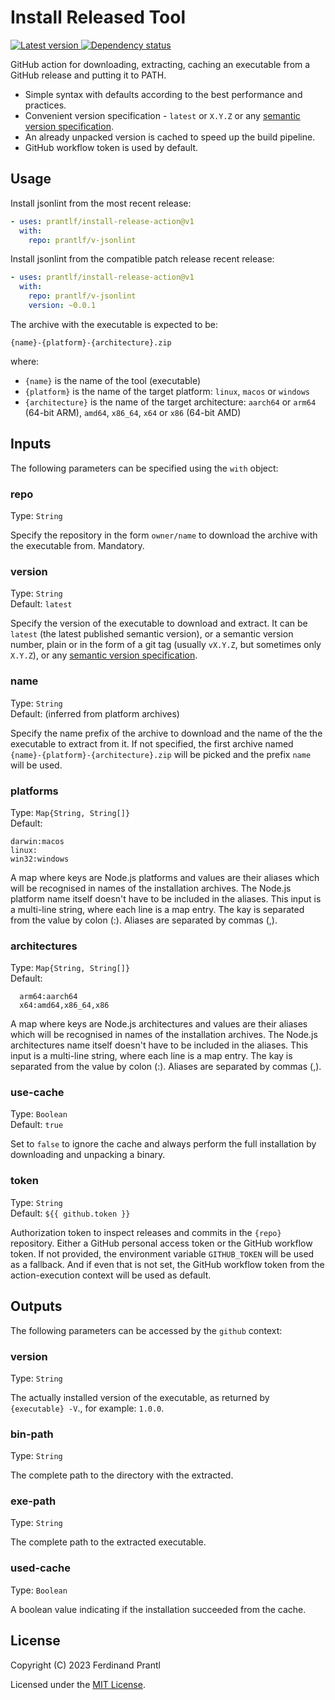 # Install Released Tool

[![Latest version](https://img.shields.io/npm/v/install-release-action) ![Dependency status](https://img.shields.io/librariesio/release/npm/install-release-action)](https://www.npmjs.com/package/install-release-action)

GitHub action for downloading, extracting, caching an executable from a GitHub release and putting it to PATH.

* Simple syntax with defaults according to the best performance and practices.
* Convenient version specification - `latest` or `X.Y.Z` or any [semantic version specification].
* An already unpacked version is cached to speed up the build pipeline.
* GitHub workflow token is used by default.

## Usage

Install jsonlint from the most recent release:

```yml
- uses: prantlf/install-release-action@v1
  with:
    repo: prantlf/v-jsonlint
```

Install jsonlint from the compatible patch release recent release:

```yml
- uses: prantlf/install-release-action@v1
  with:
    repo: prantlf/v-jsonlint
    version: ~0.0.1
```

The archive with the executable is expected to be:

    {name}-{platform}-{architecture}.zip

where:

* `{name}` is the name of the tool (executable)
* `{platform}` is the name of the target platform: `linux`, `macos` or `windows`
* `{architecture}` is the name of the target architecture: `aarch64` or `arm64` (64-bit ARM), `amd64`, `x86_64`, `x64` or `x86` (64-bit AMD)

## Inputs

The following parameters can be specified using the `with` object:

### repo

Type: `String`<br>

Specify the repository in the form `owner/name` to download the archive with the executable from. Mandatory.

### version

Type: `String`<br>
Default: `latest`

Specify the version of the executable to download and extract. It can be `latest` (the latest published semantic version), or a semantic version number, plain or in the form of a git tag (usually `vX.Y.Z`, but sometimes only `X.Y.Z`), or any [semantic version specification].

### name

Type: `String`<br>
Default: (inferred from platform archives)

Specify the name prefix of the archive to download and the name of the the executable to extract from it. If not specified, the first archive named `{name}-{platform}-{architecture}.zip` will be picked and the prefix `name` will be used.

### platforms

Type: `Map{String, String[]}`<br>
Default:

    darwin:macos
    linux:
    win32:windows

A map where keys are Node.js platforms and values are their aliases which will be recognised in names of the installation archives. The Node.js platform name itself doesn't have to be included in the aliases. This input is a multi-line string, where each line is a map entry. The kay is separated from the value by colon (:). Aliases are separated by commas (,).

### architectures

Type: `Map{String, String[]}`<br>
Default:

      arm64:aarch64
      x64:amd64,x86_64,x86

A map where keys are Node.js architectures and values are their aliases which will be recognised in names of the installation archives. The Node.js architectures name itself doesn't have to be included in the aliases. This input is a multi-line string, where each line is a map entry. The kay is separated from the value by colon (:). Aliases are separated by commas (,).

### use-cache

Type: `Boolean`<br>
Default: `true`

Set to `false` to ignore the cache and always perform the full installation by downloading and unpacking a binary.

### token

Type: `String`<br>
Default: `${{ github.token }}`

Authorization token to inspect releases and commits in the `{repo}` repository. Either a GitHub personal access token or the GitHub workflow token. If not provided, the environment variable `GITHUB_TOKEN` will be used as a fallback. And if even that is not set, the GitHub workflow token from the action-execution context will be used as default.

## Outputs

The following parameters can be accessed by the `github` context:

### version

Type: `String`<br>

The actually installed version of the executable, as returned by `{executable} -V`., for example: `1.0.0`.

### bin-path

Type: `String`<br>

The complete path to the directory with the extracted.

### exe-path

Type: `String`<br>

The complete path to the extracted executable.

### used-cache

Type: `Boolean`<br>

A boolean value indicating if the installation succeeded from the cache.

## License

Copyright (C) 2023 Ferdinand Prantl

Licensed under the [MIT License].

[MIT License]: http://en.wikipedia.org/wiki/MIT_License
[semantic version specification]: https://semver.org/
